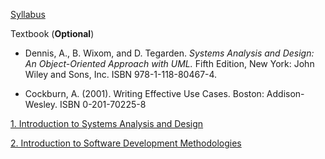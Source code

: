 [Syllabus](https://docs.google.com/document/d/1Ii4cjQTPZUDf-1rnH-PHlXKPJKT-zycb/edit)

Textbook (**Optional**)
- Dennis, A., B. Wixom, and D. Tegarden. *Systems Analysis and Design: An Object-Oriented Approach with UML.* Fifth Edition, New York: John Wiley and Sons, Inc. ISBN 978-1-118-80467-4.

- Cockburn, A. (2001). Writing Effective Use Cases. Boston: Addison-Wesley. ISBN 0-201-70225-8


[1. Introduction to Systems Analysis and Design](https://docs.google.com/presentation/d/1JSgEoz5CJXbyZJjwRo0_CMNLIZJar9lw/edit#slide=id.p1)

[2. Introduction to Software Development Methodologies](https://docs.google.com/presentation/d/1Hr2yTNnk3c-fxiX7mi44WLADRkR4ssv3/edit#slide=id.p1)



